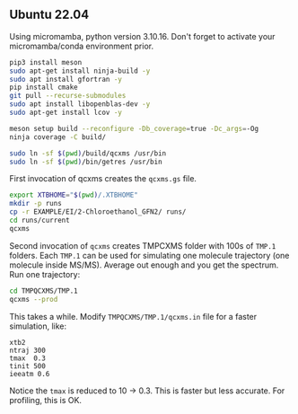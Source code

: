 ## Ubuntu 22.04

Using micromamba, python version 3.10.16. Don't forget to activate your micromamba/conda environment prior.

```sh
pip3 install meson
sudo apt-get install ninja-build -y
sudo apt install gfortran -y
pip install cmake
git pull --recurse-submodules
sudo apt install libopenblas-dev -y
sudo apt-get install lcov -y

meson setup build --reconfigure -Db_coverage=true -Dc_args=-Og
ninja coverage -C build/

sudo ln -sf $(pwd)/build/qcxms /usr/bin
sudo ln -sf $(pwd)/bin/getres /usr/bin
```

First invocation of qcxms creates the `qcxms.gs` file. 

```sh
export XTBHOME="$(pwd)/.XTBHOME"
mkdir -p runs
cp -r EXAMPLE/EI/2-Chloroethanol_GFN2/ runs/
cd runs/current
qcxms
```

Second invocation of `qcxms` creates TMPCXMS folder with 100s of `TMP.1` folders. Each `TMP.1` can be used for 
simulating one molecule trajectory (one molecule inside MS/MS). Average out enough and you get the spectrum. Run one trajectory:

```sh
cd TMPQCXMS/TMP.1
qcxms --prod
```

This takes a while. Modify `TMPQCXMS/TMP.1/qcxms.in` file for a faster simulation, like:

```
xtb2
ntraj 300
tmax  0.3
tinit 500
ieeatm 0.6 
```

Notice the `tmax` is reduced to 10 -> 0.3. This is faster but less accurate. For profiling, this is OK.

